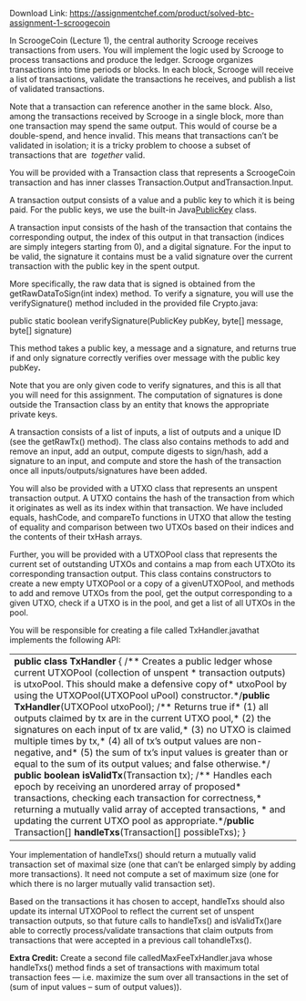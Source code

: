 Download Link: https://assignmentchef.com/product/solved-btc-assignment-1-scroogecoin
<br>



In ScroogeCoin (Lecture 1), the central authority Scrooge receives transactions from users. You will implement the logic used by Scrooge to process transactions and produce the ledger. Scrooge organizes transactions into time periods or blocks. In each block, Scrooge will receive a list of transactions, validate the transactions he receives, and publish a list of validated transactions.

Note that a transaction can reference another in the same block. Also, among the transactions received by Scrooge in a single block, more than one transaction may spend the same output. This would of course be a double-spend, and hence invalid. This means that transactions can’t be validated in isolation; it is a tricky problem to choose a subset of transactions that are ​    ​<em>together</em> valid.




You will be provided with a ​Transaction​ class that represents a ScroogeCoin transaction and has inner classes ​Transaction.Output​ and ​Transaction.Input​.




A transaction output consists of a value and a public key to which it is being paid. For the public keys, we use the built-in Java <u>​</u><u>PublicKey</u><u>​</u> class.




A transaction input consists of the hash of the transaction that contains the corresponding output, the index of this output in that transaction (indices are simply integers starting from 0), and a digital signature. For the input to be valid, the signature it contains must be a valid signature over the current transaction with the public key in the spent output.




More specifically, the raw data that is signed is obtained from the ​getRawDataToSign(int index)​ method. To verify a signature, you will use the ​verifySignature()​ method included in the provided file Crypto.java:

<strong> </strong>

public static boolean verifySignature(PublicKey pubKey, byte[] message, byte[] signature)







This method takes a public key, a message and a signature, and returns true if and only ​signature correctly verifies over ​message​ with the public key ​pubKey​<strong>. </strong>




Note that you are only given code to verify signatures, and this is all that you will need for this assignment. The computation of signatures is done outside the Transaction class by an entity that knows the appropriate private keys.







A transaction consists of a list of inputs, a list of outputs and a unique ID (see the ​getRawTx() method). The class also contains methods to add and remove an input, add an output, compute digests to sign/hash, add a signature to an input, and compute and store the hash of the transaction once all inputs/outputs/signatures have been added.




You will also be provided with a ​UTXO​ class that represents an unspent transaction output. A ​UTXO contains the hash of the transaction from which it originates as well as its index within that transaction. We have included ​equals​, ​hashCode​, and ​compareTo​ functions in ​UTXO​ that allow the testing of equality and comparison between two ​UTXO​s based on their indices and the contents of their txHash arrays.




Further, you will be provided with a ​UTXOPool​ class that represents the current set of outstanding UTXO​s and contains a map from each ​UTXO​ to its corresponding transaction output. This class contains constructors to create a new empty ​UTXOPool​ or a copy of a given ​UTXOPool​, and methods to add and remove ​UTXO​s from the pool, get the output corresponding to a given ​UTXO​, check if a UTXO​ is in the pool, and get a list of all ​UTXO​s in the pool.




You will be responsible for creating a file called ​TxHandler.java​ that implements the following API:




<table width="624">

 <tbody>

  <tr>

   <td width="624"><strong>public</strong>​ ​<strong>class</strong>​ ​<strong>TxHandler</strong>​ { ​/** Creates a public ledger whose current UTXOPool (collection of unspent      * transaction outputs) is utxoPool. This should make a defensive copy of*        utxoPool by using the UTXOPool(UTXOPool uPool) constructor.*/​<strong>public</strong>​ ​<strong>TxHandler</strong>​(UTXOPool utxoPool); ​/** Returns true if*        (1) all outputs claimed by tx are in the current UTXO pool,*        (2) the signatures on each input of tx are valid,*        (3) no UTXO is claimed multiple times by tx,*        (4) all of tx’s output values are non-negative, and*        (5) the sum of tx’s input values is greater than or equal to the sum of             its output values;​ ​and false otherwise.*/​<strong>public</strong>​ ​<strong>boolean</strong>​ ​<strong>isValidTx</strong>​(Transaction tx); ​/** Handles each epoch by receiving an unordered array of proposed*        transactions, checking each transaction for correctness,*        returning a mutually valid array of accepted transactions,      * and updating the current UTXO pool as appropriate.*/​<strong>public</strong>​ Transaction[] ​<strong>handleTxs</strong>​(Transaction[] possibleTxs); }</td>

  </tr>

 </tbody>

</table>




Your implementation of ​handleTxs()​ should return a mutually valid transaction set of maximal size (one that can’t be enlarged simply by adding more transactions). It need not compute a set of maximum size (one for which there is no larger mutually valid transaction set).




Based on the transactions it has chosen to accept, ​handleTxs​ should also update its internal UTXOPool​ to reflect the current set of unspent transaction outputs, so that future calls to handleTxs()​ and ​isValidTx()​ are able to correctly process/validate transactions that claim outputs from transactions that were accepted in a previous call to ​handleTxs()​.




<strong>Extra Credit:</strong>​ Create a second file called ​MaxFeeTxHandler.java​ whose ​handleTxs()​ ​method finds a set of transactions with maximum total transaction fees — i.e. maximize the sum over all transactions in the set of (sum of input values – sum of output values)).
